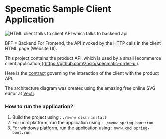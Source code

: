 # Specmatic Sample Client Application

![HTML client talks to client API which talks to backend api](specmatic-sample-architecture.svg)

BFF = Backend For Frontend, the API invoked by the HTTP calls in the client HTML page (Website UI).

This project contains the product API, which is used by a small [ecommerce client application]((https://github.com/znsio/specmatic-order-ui).

Here is the [contract](https://github.com/znsio/specmatic-order-contracts/blob/main/in/specmatic/examples/store/api_order_v1.yaml) governing the interaction of the client with the product API.

The architecture diagram was created using the amazing free online SVG editor at [Vectr](https://vectr.com).

### How to run the application?

1. Build the project using : `./mvnw clean install`
2. For unix platform, run the application using : `./mvnw spring-boot:run`
3. For windows platform, run the application using : `mvnw.cmd spring-boot:run`